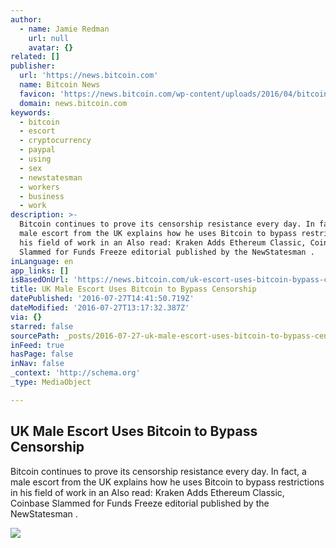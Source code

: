 ```yaml
---
author:
  - name: Jamie Redman
    url: null
    avatar: {}
related: []
publisher:
  url: 'https://news.bitcoin.com'
  name: Bitcoin News
  favicon: 'https://news.bitcoin.com/wp-content/uploads/2016/04/bitcoin_fav.png'
  domain: news.bitcoin.com
keywords:
  - bitcoin
  - escort
  - cryptocurrency
  - paypal
  - using
  - sex
  - newstatesman
  - workers
  - business
  - work
description: >-
  Bitcoin continues to prove its censorship resistance every day. In fact, a
  male escort from the UK explains how he uses Bitcoin to bypass restrictions in
  his field of work in an Also read: Kraken Adds Ethereum Classic, Coinbase
  Slammed for Funds Freeze editorial published by the NewStatesman .
inLanguage: en
app_links: []
isBasedOnUrl: 'https://news.bitcoin.com/uk-escort-uses-bitcoin-bypass-censorship/'
title: UK Male Escort Uses Bitcoin to Bypass Censorship
datePublished: '2016-07-27T14:41:50.719Z'
dateModified: '2016-07-27T13:17:32.387Z'
via: {}
starred: false
sourcePath: _posts/2016-07-27-uk-male-escort-uses-bitcoin-to-bypass-censorship.md
inFeed: true
hasPage: false
inNav: false
_context: 'http://schema.org'
_type: MediaObject

---
```

<article style=""><h1>UK Male Escort Uses Bitcoin to Bypass Censorship</h1><p>Bitcoin continues to prove its censorship resistance every day. In fact, a male escort from the UK explains how he uses Bitcoin to bypass restrictions in his field of work in an Also read: Kraken Adds Ethereum Classic, Coinbase Slammed for Funds Freeze editorial published by the NewStatesman .</p><img src="https://news.bitcoin.com/wp-content/uploads/2016/07/UK-Male-Escort-Uses-Bitcoin-To-Bypass-Censorship.jpg" /></article>